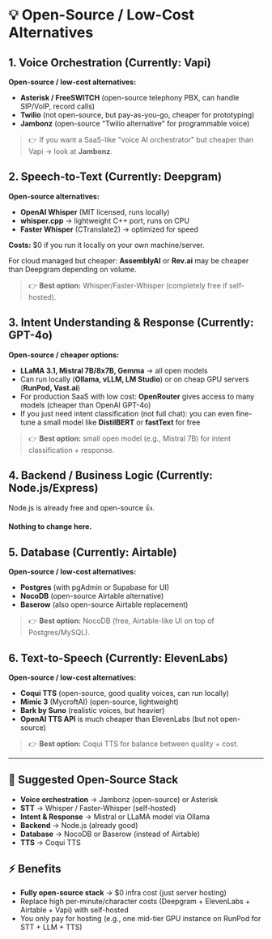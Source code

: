 # 💡 Open-Source / Low-Cost Alternatives

## 1. Voice Orchestration (Currently: Vapi)

**Open-source / low-cost alternatives:**

- **Asterisk / FreeSWITCH** (open-source telephony PBX, can handle SIP/VoIP, record calls)
- **Twilio** (not open-source, but pay-as-you-go, cheaper for prototyping)
- **Jambonz** (open-source "Twilio alternative" for programmable voice)

> 👉 If you want a SaaS-like "voice AI orchestrator" but cheaper than Vapi → look at **Jambonz**.

## 2. Speech-to-Text (Currently: Deepgram)

**Open-source alternatives:**

- **OpenAI Whisper** (MIT licensed, runs locally)
- **whisper.cpp** → lightweight C++ port, runs on CPU
- **Faster Whisper** (CTranslate2) → optimized for speed

**Costs:** $0 if you run it locally on your own machine/server.

For cloud managed but cheaper: **AssemblyAI** or **Rev.ai** may be cheaper than Deepgram depending on volume.

> 👉 **Best option:** Whisper/Faster-Whisper (completely free if self-hosted).

## 3. Intent Understanding & Response (Currently: GPT-4o)

**Open-source / cheaper options:**

- **LLaMA 3.1, Mistral 7B/8x7B, Gemma** → all open models
- Can run locally (**Ollama, vLLM, LM Studio**) or on cheap GPU servers (**RunPod, Vast.ai**)
- For production SaaS with low cost: **OpenRouter** gives access to many models (cheaper than OpenAI GPT-4o)
- If you just need intent classification (not full chat): you can even fine-tune a small model like **DistilBERT** or **fastText** for free

> 👉 **Best option:** small open model (e.g., Mistral 7B) for intent classification + response.

## 4. Backend / Business Logic (Currently: Node.js/Express)

Node.js is already free and open-source 👍.

**Nothing to change here.**

## 5. Database (Currently: Airtable)

**Open-source / low-cost alternatives:**

- **Postgres** (with pgAdmin or Supabase for UI)
- **NocoDB** (open-source Airtable alternative)
- **Baserow** (also open-source Airtable replacement)

> 👉 **Best option:** NocoDB (free, Airtable-like UI on top of Postgres/MySQL).

## 6. Text-to-Speech (Currently: ElevenLabs)

**Open-source / low-cost alternatives:**

- **Coqui TTS** (open-source, good quality voices, can run locally)
- **Mimic 3** (MycroftAI) (open-source, lightweight)
- **Bark by Suno** (realistic voices, but heavier)
- **OpenAI TTS API** is much cheaper than ElevenLabs (but not open-source)

> 👉 **Best option:** Coqui TTS for balance between quality + cost.

---

## 🔗 Suggested Open-Source Stack

- **Voice orchestration** → Jambonz (open-source) or Asterisk
- **STT** → Whisper / Faster-Whisper (self-hosted)
- **Intent & Response** → Mistral or LLaMA model via Ollama
- **Backend** → Node.js (already good)
- **Database** → NocoDB or Baserow (instead of Airtable)
- **TTS** → Coqui TTS

## ⚡ Benefits

- **Fully open-source stack** → $0 infra cost (just server hosting)
- Replace high per-minute/character costs (Deepgram + ElevenLabs + Airtable + Vapi) with self-hosted
- You only pay for hosting (e.g., one mid-tier GPU instance on RunPod for STT + LLM + TTS)